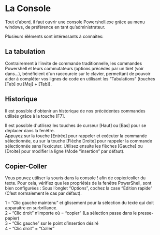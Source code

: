 # La Console

Tout d'abord, il faut ouvrir une console Powershell.exe grâce au menu windows, de préférence en tant qu’administrateur.

Plusieurs éléments sont intéressants à connaites:

## La tabulation
Contrairement à l’invite de commande traditionnelle, les commandes Powershell et leurs commutateurs (options précédés par un tiret (voir dans...), bénéficient d'un raccourcie sur le clavier, permettant de pouvoir aider à compléter vos lignes de code en utilisant les “Tabulations” (touches [Tab] ou [Maj] + [Tab]).

## Historique
Il est possible d'obtenir un historique de nos précédentes commandes utilisés grâce à la touche [F7].

Il est possible d'utilisez les touches de curseur [Haut] ou [Bas] pour se déplacer dans la fenêtre.    
Appuyez sur la touche [Entrée] pour rappeler et exécuter la commande sélectionnée, ou sur la touche [Flèche Droite] pour rappeler la commande sélectionnée sans l’exécuter. Utilisez ensuite les flèches [Gauche] ou [Droite] pour modifier la ligne (Mode “insertion” par défaut).

## Copier-Coller
Vous pouvez utiliser la souris dans la console ! afin de copier/coller du texte. Pour cela, vérifiez que les propriétés de la fenêtre PowerShell, sont bien configurées : Sous l’onglet “Options”, cochez la case “Édition rapide” (C’est normalement le cas par défaut).

1 – “Clic gauche maintenu” et glissement pour la sélection du texte qui doit apparaitre en surbrillance.   
2 – “Clic droit” n’importe où = “copier” (La sélection passe dans le presse-papier)   
3 – “Clic gauche” sur le point d’insertion désiré   
4 – “Clic droit” = “Coller”

